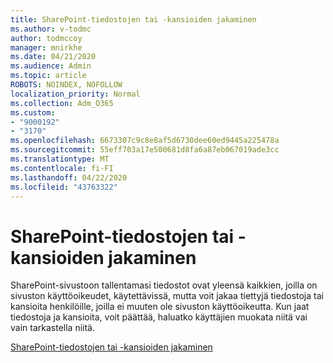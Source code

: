 ```yaml
---
title: SharePoint-tiedostojen tai -kansioiden jakaminen
ms.author: v-todmc
author: todmccoy
manager: mnirkhe
ms.date: 04/21/2020
ms.audience: Admin
ms.topic: article
ROBOTS: NOINDEX, NOFOLLOW
localization_priority: Normal
ms.collection: Adm_O365
ms.custom:
- "9000192"
- "3170"
ms.openlocfilehash: 6673307c9c8e8af5d6730dee60ed9445a225478a
ms.sourcegitcommit: 55eff703a17e500681d8fa6a87eb067019ade3cc
ms.translationtype: MT
ms.contentlocale: fi-FI
ms.lasthandoff: 04/22/2020
ms.locfileid: "43763322"
---
```

# <a name="how-to-share-sharepoint-files-or-folders"></a>SharePoint-tiedostojen tai -kansioiden jakaminen

SharePoint-sivustoon tallentamasi tiedostot ovat yleensä kaikkien, joilla on sivuston käyttöoikeudet, käytettävissä, mutta voit jakaa tiettyjä tiedostoja tai kansioita henkilöille, joilla ei muuten ole sivuston käyttöoikeutta. Kun jaat tiedostoja ja kansioita, voit päättää, haluatko käyttäjien muokata niitä vai vain tarkastella niitä.

[SharePoint-tiedostojen tai -kansioiden jakaminen](https://support.office.com/article/1fe37332-0f9a-4719-970e-d2578da4941c)